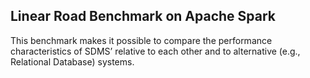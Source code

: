 ## Linear Road Benchmark on Apache Spark

This benchmark makes it possible to compare the performance characteristics of SDMS’ relative to each other and to alternative (e.g., Relational Database)
systems.